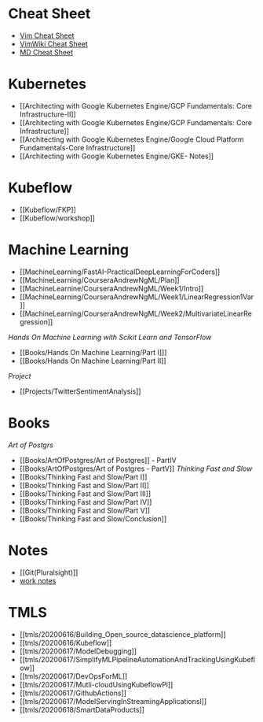 

# Cheat Sheet
- [Vim Cheat Sheet](https://vim.rtorr.com/)
- [VimWiki Cheat Sheet](http://thedarnedestthing.com/vimwiki%20cheatsheet)
- [MD Cheat Sheet](https://github.com/adam-p/markdown-here/wiki/Markdown-Cheatsheet)

# Kubernetes
- [[Architecting with Google Kubernetes Engine/GCP Fundamentals: Core Infrastructure-II]]
- [[Architecting with Google Kubernetes Engine/GCP Fundamentals: Core Infrastructure]]
- [[Architecting with Google Kubernetes Engine/Google Cloud Platform Fundamentals-Core Infrastructure]]
- [[Architecting with Google Kubernetes Engine/GKE- Notes]]

# Kubeflow
- [[Kubeflow/FKP]]
- [[Kubeflow/workshop]]

# Machine Learning
- [[MachineLearning/FastAI-PracticalDeepLearningForCoders]]
- [[MachineLearning/CourseraAndrewNgML/Plan]]
- [[MachineLearnine/CourseraAndrewNgML/Week1/Intro]]
- [[MachineLearning/CourseraAndrewNgML/Week1/LinearRegression1Var]]
- [[MachineLearning/CourseraAndrewNgML/Week2/MultivariateLinearRegression]]

_Hands On Machine Learning with Scikit Learn and TensorFlow_
- [[Books/Hands On Machine Learning/Part I]]]
- [[Books/Hands On Machine Learning/Part II]]

_Project_
- [[Projects/TwitterSentimentAnalysis]]


# Books
_Art of Postgrs_
- [[Books/ArtOfPostgres/Art of Postgres]] - PartIV
- [[Books/ArtOfPostgres/Art of Postgres - PartV]]
_Thinking Fast and Slow_
- [[Books/Thinking Fast and Slow/Part I]]
- [[Books/Thinking Fast and Slow/Part II]]
- [[Books/Thinking Fast and Slow/Part III]] 
- [[Books/Thinking Fast and Slow/Part IV]]
- [[Books/Thinking Fast and Slow/Part V]]
- [[Books/Thinking Fast and Slow/Conclusion]]



# Notes
- [[Git(Pluralsight)]]
- [work notes](work/notes)

# TMLS
- [[tmls/20200616/Building_Open_source_datascience_platform]]
- [[tmls/20200616/Kubeflow]]
- [[tmls/20200617/ModelDebugging]]
- [[tmls/20200617/SimplifyMLPipelineAutomationAndTrackingUsingKubeflow]]
- [[tmls/20200617/DevOpsForML]]
- [[tmls/20200617/Mutli-cloudUsingKubeflowPi]]
- [[tmls/20200617/GithubActions]]
- [[tmls/20200617/ModelServingInStreamingApplicationsl]]
- [[tmls/20200618/SmartDataProducts]]
